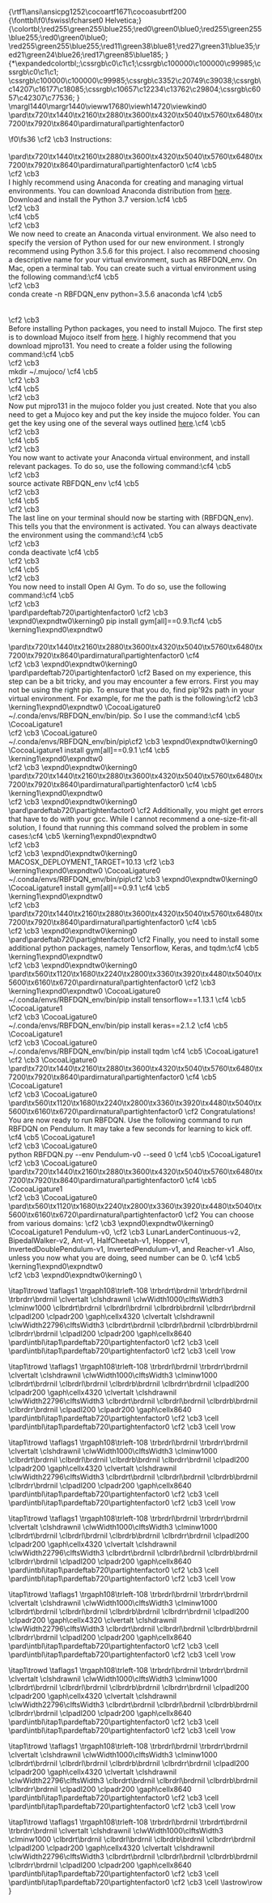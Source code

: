 {\rtf1\ansi\ansicpg1252\cocoartf1671\cocoasubrtf200
{\fonttbl\f0\fswiss\fcharset0 Helvetica;}
{\colortbl;\red255\green255\blue255;\red0\green0\blue0;\red255\green255\blue255;\red0\green0\blue0;
\red255\green255\blue255;\red11\green38\blue81;\red27\green31\blue35;\red21\green24\blue26;\red17\green85\blue185;
}
{\*\expandedcolortbl;;\cssrgb\c0\c1\c1;\cssrgb\c100000\c100000\c99985;\cssrgb\c0\c1\c1;
\cssrgb\c100000\c100000\c99985;\cssrgb\c3352\c20749\c39038;\cssrgb\c14207\c16177\c18085;\cssrgb\c10657\c12234\c13762\c29804;\cssrgb\c6057\c42307\c77536;
}
\margl1440\margr1440\vieww17680\viewh14720\viewkind0
\pard\tx720\tx1440\tx2160\tx2880\tx3600\tx4320\tx5040\tx5760\tx6480\tx7200\tx7920\tx8640\pardirnatural\partightenfactor0

\f0\fs36 \cf2 \cb3 Instructions: <br />\
\pard\tx720\tx1440\tx2160\tx2880\tx3600\tx4320\tx5040\tx5760\tx6480\tx7200\tx7920\tx8640\pardirnatural\partightenfactor0
\cf4 \cb5 <br />\cf2 \cb3 \
I highly recommend using Anaconda for creating and managing virtual environments. You can download Anaconda distribution from [here](https://www.anaconda.com/distribution/#download-section). Download and install the Python 3.7 version.\cf4 \cb5 <br />\cf2 \cb3 \
\cf4 \cb5 <br />\cf2 \cb3 \
We now need to create an Anaconda virtual environment. We also need to specify the version of Python used for our new environment. I strongly recommend using Python 3.5.6 for this project. I also recommend choosing a descriptive name for your virtual environment, such as RBFDQN_env. On Mac, open a terminal tab. You can create such a virtual environment using the following command:\cf4 \cb5 <br />\cf2 \cb3 \
conda create -n RBFDQN_env python=3.5.6 anaconda \cf4 \cb5 <br />\
<br />\cf2 \cb3 \
Before installing Python packages, you need to install Mujoco. The first step is to download Mujoco itself from [here](https://www.roboti.us/index.html). I highly recommend that you download mjpro131. You need to create a folder using the following command:\cf4 \cb5 <br />\cf2 \cb3 \
mkdir ~/.mujoco/ \cf4 \cb5 <br />\cf2 \cb3 \
\cf4 \cb5 <br />\cf2 \cb3 \
Now put mjpro131 in the mujoco folder you just created. Note that you also need to get a Mujoco key and put the key inside the mujoco folder. You can get the key using one of the several ways outlined [here](https://www.roboti.us/license.html).\cf4 \cb5 <br />\cf2 \cb3 \
\cf4 \cb5 <br />\cf2 \cb3 \
You now want to activate your Anaconda virtual environment, and install relevant packages. To do so, use the following command:\cf4 \cb5 <br />\cf2 \cb3 \
source activate RBFDQN_env \cf4 \cb5 <br />\cf2 \cb3 \
\cf4 \cb5 <br />\cf2 \cb3 \
The last line on your terminal should now be starting with (RBFDQN_env). This tells you that the environment is activated. You can always deactivate the environment using the command:\cf4 \cb5 <br />\cf2 \cb3 \
conda deactivate \cf4 \cb5 <br />\cf2 \cb3 \
\cf4 \cb5 <br />\cf2 \cb3 \
You now need to install Open AI Gym. To do so, use the following command:\cf4 \cb5 <br />\cf2 \cb3 \
\pard\pardeftab720\partightenfactor0
\cf2 \cb3 \expnd0\expndtw0\kerning0
pip install gym[all]==0.9.1\cf4 \cb5 \kerning1\expnd0\expndtw0 <br />\
\pard\tx720\tx1440\tx2160\tx2880\tx3600\tx4320\tx5040\tx5760\tx6480\tx7200\tx7920\tx8640\pardirnatural\partightenfactor0
\cf4 <br />\cf2 \cb3 \expnd0\expndtw0\kerning0
\
\pard\pardeftab720\partightenfactor0
\cf2 Based on my experience, this step can be a bit tricky, and you may encounter a few errors. First you may not be using the right pip. To ensure that you do, find pip\'92s path in your virtual environment. For example, for me the path is the following:\cf2 \cb3 \kerning1\expnd0\expndtw0 \CocoaLigature0 ~/.conda/envs/RBFDQN_env/bin/pip. So I use the command:\cf4 \cb5 \CocoaLigature1 <br />\cf2 \cb3 \CocoaLigature0 \
~/.conda/envs/RBFDQN_env/bin/pip\cf2 \cb3 \expnd0\expndtw0\kerning0
\CocoaLigature1  install gym[all]==0.9.1 \cf4 \cb5 \kerning1\expnd0\expndtw0 <br />\cf2 \cb3 \expnd0\expndtw0\kerning0
\
\pard\tx720\tx1440\tx2160\tx2880\tx3600\tx4320\tx5040\tx5760\tx6480\tx7200\tx7920\tx8640\pardirnatural\partightenfactor0
\cf4 \cb5 \kerning1\expnd0\expndtw0 <br />\cf2 \cb3 \expnd0\expndtw0\kerning0
\
\pard\pardeftab720\partightenfactor0
\cf2 Additionally, you might get errors that have to do with your gcc. While I cannot recommend a one-size-fit-all solution, I found that running this command solved the problem in some cases:\cf4 \cb5 \kerning1\expnd0\expndtw0 <br />\cf2 \cb3 \
\cf2 \cb3 \expnd0\expndtw0\kerning0
MACOSX_DEPLOYMENT_TARGET=10.13  \cf2 \cb3 \kerning1\expnd0\expndtw0 \CocoaLigature0 ~/.conda/envs/RBFDQN_env/bin/pip\cf2 \cb3 \expnd0\expndtw0\kerning0
\CocoaLigature1  install gym[all]==0.9.1 \cf4 \cb5 \kerning1\expnd0\expndtw0 <br />\cf2 \cb3 \
\pard\tx720\tx1440\tx2160\tx2880\tx3600\tx4320\tx5040\tx5760\tx6480\tx7200\tx7920\tx8640\pardirnatural\partightenfactor0
\cf4 \cb5 <br />\cf2 \cb3 \expnd0\expndtw0\kerning0
\
\pard\pardeftab720\partightenfactor0
\cf2 Finally, you need to install some additional python packages, namely Tensorflow, Keras, and tqdm:\cf4 \cb5 \kerning1\expnd0\expndtw0 <br />\cf2 \cb3 \expnd0\expndtw0\kerning0
\
\pard\tx560\tx1120\tx1680\tx2240\tx2800\tx3360\tx3920\tx4480\tx5040\tx5600\tx6160\tx6720\pardirnatural\partightenfactor0
\cf2 \cb3 \kerning1\expnd0\expndtw0 \CocoaLigature0 ~/.conda/envs/RBFDQN_env/bin/pip install tensorflow==1.13.1 \cf4 \cb5 \CocoaLigature1 <br />\cf2 \cb3 \CocoaLigature0 \
~/.conda/envs/RBFDQN_env/bin/pip install keras==2.1.2 \cf4 \cb5 \CocoaLigature1 <br />\cf2 \cb3 \CocoaLigature0 \
~/.conda/envs/RBFDQN_env/bin/pip install tqdm \cf4 \cb5 \CocoaLigature1 <br />\cf2 \cb3 \CocoaLigature0 \
\pard\tx720\tx1440\tx2160\tx2880\tx3600\tx4320\tx5040\tx5760\tx6480\tx7200\tx7920\tx8640\pardirnatural\partightenfactor0
\cf4 \cb5 \CocoaLigature1 <br />\cf2 \cb3 \CocoaLigature0 \
\pard\tx560\tx1120\tx1680\tx2240\tx2800\tx3360\tx3920\tx4480\tx5040\tx5600\tx6160\tx6720\pardirnatural\partightenfactor0
\cf2 Congratulations! You are now ready to run RBFDQN. Use the following command to run RBFDQN on Pendulum. It may take a few seconds for learning to kick off. \cf4 \cb5 \CocoaLigature1 <br />\cf2 \cb3 \CocoaLigature0 \
python RBFDQN.py --env Pendulum-v0 --seed 0  \cf4 \cb5 \CocoaLigature1 <br />\cf2 \cb3 \CocoaLigature0 \
\pard\tx720\tx1440\tx2160\tx2880\tx3600\tx4320\tx5040\tx5760\tx6480\tx7200\tx7920\tx8640\pardirnatural\partightenfactor0
\cf4 \cb5 \CocoaLigature1 <br />\cf2 \cb3 \CocoaLigature0 \
\pard\tx560\tx1120\tx1680\tx2240\tx2800\tx3360\tx3920\tx4480\tx5040\tx5600\tx6160\tx6720\pardirnatural\partightenfactor0
\cf2 You can choose from various domains: \cf2 \cb3 \expnd0\expndtw0\kerning0
\CocoaLigature1 Pendulum-v0, \cf2 \cb3 LunarLanderContinuous-v2, BipedalWalker-v2, Ant-v1, HalfCheetah-v1, Hopper-v1, InvertedDoublePendulum-v1, InvertedPendulum-v1, and Reacher-v1 .Also, unless you now what you are doing, seed number can be 0. \cf4 \cb5 \kerning1\expnd0\expndtw0 <br />\cf2 \cb3 \expnd0\expndtw0\kerning0
\

\itap1\trowd \taflags1 \trgaph108\trleft-108 \trbrdrt\brdrnil \trbrdrl\brdrnil \trbrdrr\brdrnil 
\clvertalt \clshdrawnil \clwWidth1000\clftsWidth3 \clminw1000 \clbrdrt\brdrnil \clbrdrl\brdrnil \clbrdrb\brdrnil \clbrdrr\brdrnil \clpadl200 \clpadr200 \gaph\cellx4320
\clvertalt \clshdrawnil \clwWidth22796\clftsWidth3 \clbrdrt\brdrnil \clbrdrl\brdrnil \clbrdrb\brdrnil \clbrdrr\brdrnil \clpadl200 \clpadr200 \gaph\cellx8640
\pard\intbl\itap1\pardeftab720\partightenfactor0
\cf2 \cb3 \cell 
\pard\intbl\itap1\pardeftab720\partightenfactor0
\cf2 \cb3 \cell \row

\itap1\trowd \taflags1 \trgaph108\trleft-108 \trbrdrl\brdrnil \trbrdrr\brdrnil 
\clvertalt \clshdrawnil \clwWidth1000\clftsWidth3 \clminw1000 \clbrdrt\brdrnil \clbrdrl\brdrnil \clbrdrb\brdrnil \clbrdrr\brdrnil \clpadl200 \clpadr200 \gaph\cellx4320
\clvertalt \clshdrawnil \clwWidth22796\clftsWidth3 \clbrdrt\brdrnil \clbrdrl\brdrnil \clbrdrb\brdrnil \clbrdrr\brdrnil \clpadl200 \clpadr200 \gaph\cellx8640
\pard\intbl\itap1\pardeftab720\partightenfactor0
\cf2 \cb3 \cell 
\pard\intbl\itap1\pardeftab720\partightenfactor0
\cf2 \cb3 \cell \row

\itap1\trowd \taflags1 \trgaph108\trleft-108 \trbrdrl\brdrnil \trbrdrr\brdrnil 
\clvertalt \clshdrawnil \clwWidth1000\clftsWidth3 \clminw1000 \clbrdrt\brdrnil \clbrdrl\brdrnil \clbrdrb\brdrnil \clbrdrr\brdrnil \clpadl200 \clpadr200 \gaph\cellx4320
\clvertalt \clshdrawnil \clwWidth22796\clftsWidth3 \clbrdrt\brdrnil \clbrdrl\brdrnil \clbrdrb\brdrnil \clbrdrr\brdrnil \clpadl200 \clpadr200 \gaph\cellx8640
\pard\intbl\itap1\pardeftab720\partightenfactor0
\cf2 \cb3 \cell 
\pard\intbl\itap1\pardeftab720\partightenfactor0
\cf2 \cb3 \cell \row

\itap1\trowd \taflags1 \trgaph108\trleft-108 \trbrdrl\brdrnil \trbrdrr\brdrnil 
\clvertalt \clshdrawnil \clwWidth1000\clftsWidth3 \clminw1000 \clbrdrt\brdrnil \clbrdrl\brdrnil \clbrdrb\brdrnil \clbrdrr\brdrnil \clpadl200 \clpadr200 \gaph\cellx4320
\clvertalt \clshdrawnil \clwWidth22796\clftsWidth3 \clbrdrt\brdrnil \clbrdrl\brdrnil \clbrdrb\brdrnil \clbrdrr\brdrnil \clpadl200 \clpadr200 \gaph\cellx8640
\pard\intbl\itap1\pardeftab720\partightenfactor0
\cf2 \cb3 \cell 
\pard\intbl\itap1\pardeftab720\partightenfactor0
\cf2 \cb3 \cell \row

\itap1\trowd \taflags1 \trgaph108\trleft-108 \trbrdrl\brdrnil \trbrdrr\brdrnil 
\clvertalt \clshdrawnil \clwWidth1000\clftsWidth3 \clminw1000 \clbrdrt\brdrnil \clbrdrl\brdrnil \clbrdrb\brdrnil \clbrdrr\brdrnil \clpadl200 \clpadr200 \gaph\cellx4320
\clvertalt \clshdrawnil \clwWidth22796\clftsWidth3 \clbrdrt\brdrnil \clbrdrl\brdrnil \clbrdrb\brdrnil \clbrdrr\brdrnil \clpadl200 \clpadr200 \gaph\cellx8640
\pard\intbl\itap1\pardeftab720\partightenfactor0
\cf2 \cb3 \cell 
\pard\intbl\itap1\pardeftab720\partightenfactor0
\cf2 \cb3 \cell \row

\itap1\trowd \taflags1 \trgaph108\trleft-108 \trbrdrl\brdrnil \trbrdrr\brdrnil 
\clvertalt \clshdrawnil \clwWidth1000\clftsWidth3 \clminw1000 \clbrdrt\brdrnil \clbrdrl\brdrnil \clbrdrb\brdrnil \clbrdrr\brdrnil \clpadl200 \clpadr200 \gaph\cellx4320
\clvertalt \clshdrawnil \clwWidth22796\clftsWidth3 \clbrdrt\brdrnil \clbrdrl\brdrnil \clbrdrb\brdrnil \clbrdrr\brdrnil \clpadl200 \clpadr200 \gaph\cellx8640
\pard\intbl\itap1\pardeftab720\partightenfactor0
\cf2 \cb3 \cell 
\pard\intbl\itap1\pardeftab720\partightenfactor0
\cf2 \cb3 \cell \row

\itap1\trowd \taflags1 \trgaph108\trleft-108 \trbrdrl\brdrnil \trbrdrr\brdrnil 
\clvertalt \clshdrawnil \clwWidth1000\clftsWidth3 \clminw1000 \clbrdrt\brdrnil \clbrdrl\brdrnil \clbrdrb\brdrnil \clbrdrr\brdrnil \clpadl200 \clpadr200 \gaph\cellx4320
\clvertalt \clshdrawnil \clwWidth22796\clftsWidth3 \clbrdrt\brdrnil \clbrdrl\brdrnil \clbrdrb\brdrnil \clbrdrr\brdrnil \clpadl200 \clpadr200 \gaph\cellx8640
\pard\intbl\itap1\pardeftab720\partightenfactor0
\cf2 \cb3 \cell 
\pard\intbl\itap1\pardeftab720\partightenfactor0
\cf2 \cb3 \cell \row

\itap1\trowd \taflags1 \trgaph108\trleft-108 \trbrdrl\brdrnil \trbrdrt\brdrnil \trbrdrr\brdrnil 
\clvertalt \clshdrawnil \clwWidth1000\clftsWidth3 \clminw1000 \clbrdrt\brdrnil \clbrdrl\brdrnil \clbrdrb\brdrnil \clbrdrr\brdrnil \clpadl200 \clpadr200 \gaph\cellx4320
\clvertalt \clshdrawnil \clwWidth22796\clftsWidth3 \clbrdrt\brdrnil \clbrdrl\brdrnil \clbrdrb\brdrnil \clbrdrr\brdrnil \clpadl200 \clpadr200 \gaph\cellx8640
\pard\intbl\itap1\pardeftab720\partightenfactor0
\cf2 \cb3 \cell 
\pard\intbl\itap1\pardeftab720\partightenfactor0
\cf2 \cb3 \cell \lastrow\row
}
